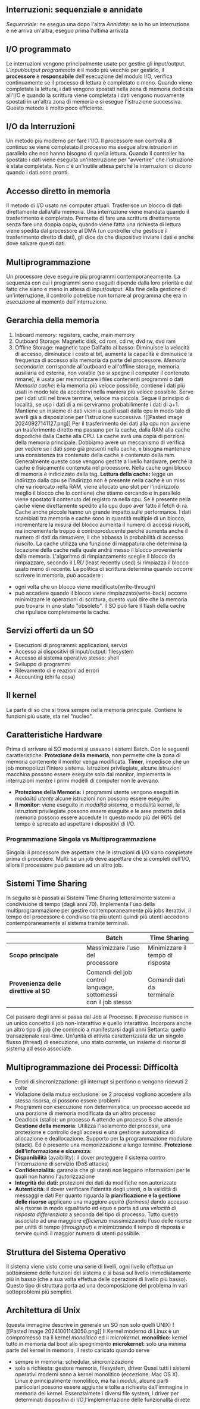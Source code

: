 ## Interruzioni: sequenziale e annidate
*Sequenziale*:  ne eseguo una dopo l'altra
*Annidate*: se io ho un interruzione e ne arriva un'altra, eseguo prima l'ultima arrivata
## I/O programmato
Le interruzioni vengono principalmente usate per gestire gli input/output.
L'*input/output programmato* è il modo più vecchio per gestirlo, il **processore** è **responsabile** dell'esecuzione del modulo I/O, verifica continuamente se il processo di lettura è completato o meno. Quando viene completata la lettura, i dati vengono spostati nella zona di memoria dedicata all'I/O e quando la scrittura viene completata i dati vengono nuovamente spostati in un'altra zona di memoria e si esegue l'istruzione successiva. Questo metodo è molto poco efficiente.
## I/O da Interruzioni
Un metodo più moderno per fare l'I/O. Il processore non controlla di continuo se viene completato il processo ma esegue altre istruzioni in parallelo che non hanno bisogno di quella lettura. Quando il controller ha spostato i dati viene eseguita un'interruzione per "avvertire" che l'istruzione è stata completata. Non c'è un'inutile attesa perché le interruzioni ci dicono quando i dati sono pronti.
## Accesso diretto in memoria
Il metodo di I/O usato nei computer attuali. Trasferisce un blocco di dati direttamente dalla/alla memoria. Una interruzione viene mandata quando il trasferimento è completato. Permette di fare una scrittura direttamente senza fare una doppia copia; quando viene fatta una richiesta di lettura viene spedita dal processore al DMA (un controller che gestisce il trasferimento diretto di dati), gli dice da che dispositivo inviare i dati e anche dove salvare questi dati.
## Multiprogrammazione
Un processore deve eseguire più programmi contemporaneamente. La sequenza con cui i programmi sono eseguiti dipende dalla loro priorità e dal fatto che siano o meno in attesa di input/output. Alla fine della gestione di un'interruzione, il controllo potrebbe non tornare al programma che era in esecuzione al momento dell'interruzione.
## Gerarchia della memoria
1) Inboard memory: registers, cache, main memory
2) Outboard Storage: Magnetic disk, cd rom, cd rw, dvd rw, dvd ram
3) Offline Storage: magnetic tape
Dall'alto al basso:
 Diminuisce la velocità di accesso, diminuisce i costo al bit, aumenta la capacità e diminuisce la frequenza di accesso alla memoria da parte del processore.
 *Memoria secondaria*: corrisponde all'outboard e all'offline storage, memoria ausiliaria ed esterna, non volatile (se si spegne il computer il contenuto rimane), è usata per memorizzare i files contenenti programmi o dati
 *Memoria cache*: è la memoria più veloce possibile, contiene i dati più usati in modo tale da accedervi nella maniera più veloce possibile. Serve per i dati utili nel breve termine, veloce ma piccola. Segue il principio di località, se uso i dati di a mi serviranno probabilimente i dati di a+1. Mantiene un insieme di dati vicini a quelli usati dalla cpu in modo tale di averli già a disposizione per l'istruzione successiva.
 ![[Pasted image 20240927141127.png]]
 Per il trasferimento dei dati alla cpu non avviene un trasferimento diretto ma passano per la cache, dalla RAM alla cache dopodiché dalla Cache alla CPU. La cache avrà una copia di porzioni della memoria principale. Dobbiamo avere un meccanismo di verifica per vedere se i dati sono già presenti nella cache, e bisogna mantenere una consistenza tra contenuto della cache e contenuto della ram. Generalmente queste cose vengono gestite a livello hardware, perché la cache è fisicamente contenuta nel processore. Nella cache ogni blocco di memoria è indicizzato dalla tag.
 **Lettura della cache:** legge un indirizzo dalla cpu se l'indirizzo non è presente nella cache è un miss che va ricercato nella RAM, viene allocato uno slot per l'indirizzo(o meglio il blocco che lo contiene) che stiamo cercando e in parallelo viene spostato il contenuto del registro ra nella cpu. Se è presente nella cache viene direttamente spedito alla cpu dopo aver fatto il fetch di ra. Cache anche piccole hanno un grande impatto sulle performance. I dati scambiati tra memoria e cache sono in quantità multiple di un blocco, incrementare la misura del blocco aumenta il numero di accessi riusciti, ma incrementarla troppo è controproducente perché aumenta anche il numero di dati da rimuovere, il che abbassa la probabilità di accesso riuscito. La cache utilizza una funzione di mappatura che determina la locazione della cache nella quale andrà messo il blocco proveniente dalla memoria. L'algoritmo di rimpiazzamento sceglie il blocco da rimpiazzare, secondo il *LRU* (least recently used) si rimpiazza il blocco usato meno di recente. La politica di scrittura determina quando occorre scrivere in memoria, può accadere :
 - ogni volta che un blocco viene modificato(write-through)
 - può accadere quando il blocco viene rimpiazzato(write-back)
 occorre minimizzare le operazioni di scrittura, questo vuol dire che la memoria può trovarsi in uno stato "obsoleto". Il SO può fare il flash della cache che ripulisce completamente la cache.

## Servizi offerti da un SO
- Esecuzioni di programmi: applicazioni, servizi
- Accesso ai dispositivi di input/output: filesystem
- Accesso al sistema operativo stesso: shell
- Sviluppo di programmi
- Rilevamento di e reazioni ad errori
- Accounting (chi fa cosa)
## Il kernel
La parte di so che si trova sempre nella memoria principale. Contiene le funzioni più usate, sta nel "nucleo". 
## Caratteristiche Hardware
Prima di arrivare ai SO moderni si usavano i sistemi Batch. Con le seguenti caratteristiche.
**Protezione della memoria**, non permette che la zona di memoria contenente il monitor venga modificata. 
**Timer**, impedisce che un job monopolizzi l'intero sistema. Istruzioni privilegiate, alcune istruzioni macchina possono essere eseguite solo dal monitor, implementa le interruzioni mentre i primi modelli di computer non le avevano.
- **Protezione della Memoria:** i programmi utente vengono eseguiti in *modalità utente* alcune istruzioni non possono essere eseguite.
- **Il monitor**: viene eseguito in *modalità sistema*, o modalità kernel, le istruzioni privilegiate possono essere eseguite e le aree protette della memoria possono essere accedute
In questo modo più del 96% del tempo è sprecato ad aspettare i dispositivi di I/O.
### Programmazione Singola vs Multiprogrammazione
Singola: il processore dve aspettare che le istruzioni di I/O siano completate prima di procedere.
Multi: se un job deve aspettare che si completi dell'I/O, allora il processore può passare ad un altro job.

## Sistemi Time Sharing
In seguito si è passati ai Sistemi Time Sharing letteralmente sistemi a condivisione di tempo (dagli anni 70).  Implementa l'uso della multiprogrammazione per gestire contemporaneamente più jobs iterattivi, il tempo del processore è condiviso tra più utenti quindi più utenti accedono contemporaneamente al sistema tramite terminali.

|                                       | **Batch**                                                            | **Time Sharing**                    |
| ------------------------------------- | -------------------------------------------------------------------- | ----------------------------------- |
| **Scopo principale**                  | Massimizzare l’uso del<br>processore                                 | Minimizzare il<br>tempo di risposta |
| **Provenienza delle direttive al SO** | Comandi del job control<br>language, sottomessi<br>con il job stesso | Comandi dati da<br>terminale        |

Col passare degli anni si passa dal Job al Processo. Il *processo* riunisce in un unico concetto il job non-interattivo e quello interattivo. Incorpora anche un altro tipo di job che cominciò a manifestarsi dagli anni Settanta: quello transazionale real-time. Un'unità di attività caratterrizzata da: un singolo flusso (thread) di esecuzione, uno stato corrente, un insieme di risorse di sistema ad esso associate.
## Multiprogrammazione dei Processi: Difficoltà
- Errori di sincronizzazione: gli interrupt si perdono o vengono ricevuti 2 volte
- Violazione della mutua esclusione: se 2 processi vogliono accedere alla stessa risorsa, ci possono essere problemi
- Programmi con esecuzione non deterministica: un processo accede ad una porzione di memoria modificata da un altro processo
- Deadlock (stallo): un processo A attende un processo B che attende
**Gestione della memoria**: Utilizza l'isolamento dei processi, una protezione e controllo degli accessi e una gestione automatica di allocazione e deallocazione. Supporto per la programmazione modulare (stack).  Ed è presente una memorizzazione a lungo termine.
**Protezione dell'informazione e sicurezza:** 
- **Disponibilità** (avaibility): il dover proteggere il sistema contro l'interruzione di servizio (DoS attacks)
- **Confidenzialità**: garanzia che gli utenti non leggano informazioni per le quali non hanno l'autorizzazione
- **Integrità dei dati:** protezioni dei dati da modifiche non autorizzate
- **Autenticità:** il dover verificare l'identità degli utenti, o la validità di messaggi e dati
Per quanto riguarda la **pianificazione e la gestione delle risorse** applicano una maggiore *equità (fariness)* dando accesso alle risorse in modo egualitario ed equo e porta ad una *velocità di risposta differenziata* a seconda del tipo di processo. Tutto questo associato ad una maggiore *efficienza* massimizzando l'uso delle risorse per unità di tempo (*throughput*) e minimizzando il tempo di risposta e servire quindi il maggior numero di utenti possibile.
## Struttura del Sistema Operativo
Il sistema viene visto come una serie di livelli, ogni livello effettua un sottoinsieme delle funzioni del sistema e si basa sul livello immediatamente più in basso (che a sua volta effettua delle operazioni di livello più basso). Questo tipo di struttura porta ad una decomposizione del problema in vari sottoproblemi più semplici.

## Architettura di Unix
(questa immagine descrive in generale un SO non solo quelli UNIX)
![[Pasted image 20241001143050.png]]
Il Kernel moderno di Linux è un compromesso tra il kernel *monolitico* ed il *microkernel*.
**monolitico:** kernel tutto in memoria dal boot allo spegnimento
**microkernel:** solo una minima parte del kernel in memoria, il resto caricato quando serve
- sempre in memoria: schedular, sincronizzazione
- solo a richiesta: gestore memoria, filesystem, driver
Quasi tutti i sistemi operativi moderni sono a kernel monolitico (eccezione: Mac OS X).
Linux è principalmente monolitico, ma ha i *moduli*, alcune parti particolari possono essere aggiunte e tolte a richiesta dall'immagine in memoria del kernel. Essenzialmete i diversi file system, i driver per determinati dispositivi di I/O,l'implementazione delle funzionalità di rete
